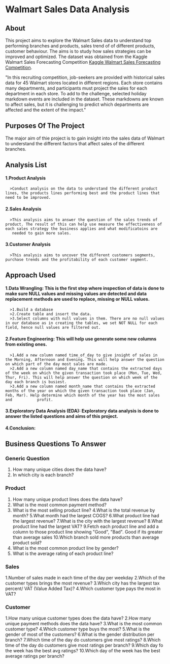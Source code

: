 # Walmart Sales Data Analysis
## About
This project aims to explore the Walmart Sales data to understand top performing branches and products, sales trend of of different products, customer behaviour. The aims is to study how sales strategies can be improved and optimized. The dataset was obtained from the Kaggle Walmart Sales Forecasting Competition [Kaggle Walmart Sales Forecasting Competition](https://www.kaggle.com/c/walmart-recruiting-store-sales-forecasting).

"In this recruiting competition, job-seekers are provided with historical sales data for 45 Walmart stores located in different regions. Each store contains many departments, and participants must project the sales for each department in each store. To add to the challenge, selected holiday markdown events are included in the dataset. These markdowns are known to affect sales, but it is challenging to predict which departments are affected and the extent of the impact."

## Purposes Of The Project
The major aim of thie project is to gain insight into the sales data of Walmart to understand the different factors that affect sales of the different branches.
## Analysis List
####  1.Product Analysis
      >Conduct analysis on the data to understand the different product lines, the products lines performing best and the product lines that need to be improved.
####  2.Sales Analysis
      >This analysis aims to answer the question of the sales trends of product. The result of this can help use measure the effectiveness of each sales strategy the business applies and what modificatoins are     
       needed to gain more sales.
####  3.Customer Analysis
      >This analysis aims to uncover the different customers segments, purchase trends and the profitability of each customer segment.

## Approach Used
####  1.Data Wrangling: This is the first step where inspection of data is done to make sure NULL values and missing values are detected and data replacement methods are used to replace, missing or NULL values.
      >1.Build a database
      >2.Create table and insert the data.
      >3.Select columns with null values in them. There are no null values in our database as in creating the tables, we set NOT NULL for each field, hence null values are filtered out.
#### 2.Feature Engineering: This will help use generate some new columns from existing ones.
      >1.Add a new column named time_of_day to give insight of sales in the Morning, Afternoon and Evening. This will help answer the question on which part of the day most sales are made.
      >2.Add a new column named day_name that contains the extracted days of the week on which the given transaction took place (Mon, Tue, Wed, Thur, Fri). This will help answer the question on which week of the           day each branch is busiest.
      >3.Add a new column named month_name that contains the extracted months of the year on which the given transaction took place (Jan, Feb, Mar). Help determine which month of the year has the most sales and           profit.
#### 3.Exploratory Data Analysis (EDA): Exploratory data analysis is done to answer the listed questions and aims of this project.
#### 4.Conclusion:

## Business Questions To Answer
### Generic Question
  1. How many unique cities does the data have?
  2. In which city is each branch?

### Product
  1. How many unique product lines does the data have?
  2. What is the most common payment method?
  3. What is the most selling product line?
  4.What is the total revenue by month?
  5.What month had the largest COGS?
  6.What product line had the largest revenue?
  7.What is the city with the largest revenue?
  8.What product line had the largest VAT?
  9.Fetch each product line and add a column to those product line showing "Good", "Bad". Good     if its greater than average sales
  10.Which branch sold more products than average product sold?
  11. What is the most common product line by gender?
  12. What is the average rating of each product line?
### Sales
  1.Number of sales made in each time of the day per weekday
  2.Which of the customer types brings the most revenue?
  3.Which city has the largest tax percent/ VAT (Value Added Tax)?
  4.Which customer type pays the most in VAT?
### Customer
  1.How many unique customer types does the data have?
  2.How many unique payment methods does the data have?
  3.What is the most common customer type?
  4.Which customer type buys the most?
  5.What is the gender of most of the customers?
  6.What is the gender distribution per branch?
  7.Which time of the day do customers give most ratings?
  8.Which time of the day do customers give most ratings per branch?
  9.Which day fo the week has the best avg ratings?
  10.Which day of the week has the best average ratings per branch?

    
